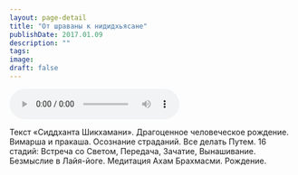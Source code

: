 ```yaml
---
layout: page-detail
title: "От шраваны к нидидхьясане"
publishDate: 2017.01.09
description: ""
tags:
image:
draft: false
---
```


<audio title="2017.01.09 - От шраваны к нидидхьясане.mp3" src="https://filer-api.advayta.org/v1.0/public/files/72845" controls=""></audio>

 Текст «Сиддханта Шикхамани». Драгоценное человеческое рождение. Вимарша и пракаша. Осознание страданий. Все делать Путем. 16 стадий: Встреча со Светом, Передача, Зачатие, Вынашивание. Безмыслие в Лайя-йоге. Медитация Ахам Брахмасми. Рождение. 

  
